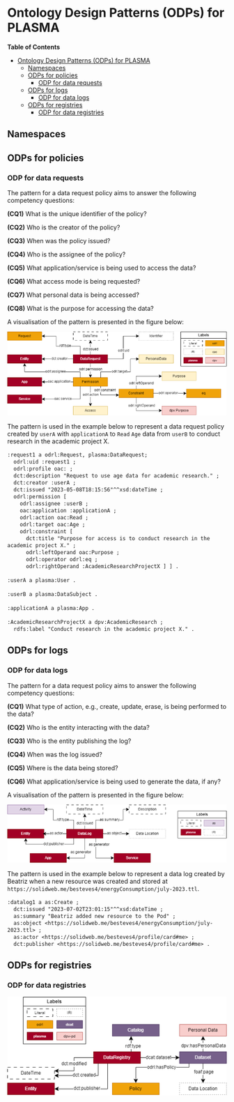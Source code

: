 # Ontology Design Patterns (ODPs) for PLASMA

**Table of Contents**

- [Ontology Design Patterns (ODPs) for PLASMA](#ontology-design-patterns-odps-for-plasma)
  * [Namespaces](#namespaces)
  * [ODPs for policies](#odps-for-policies)
    + [ODP for data requests](#odp-for-data-requests)
  * [ODPs for logs](#odps-for-logs)
    + [ODP for data logs](#odp-for-data-log)
  * [ODPs for registries](#odps-for-registries)
    + [ODP for data registries](#odp-for-data-registry)

## Namespaces

## ODPs for policies

### ODP for data requests

The pattern for a data request policy aims to answer the following competency questions:

**(CQ1)** What is the unique identifier of the policy?

**(CQ2)** Who is the creator of the policy?

**(CQ3)** When was the policy issued?

**(CQ4)** Who is the assignee of the policy?

**(CQ5)** What application/service is being used to access the data?

**(CQ6)** What access mode is being requested?

**(CQ7)** What personal data is being accessed?

**(CQ8)** What is the purpose for accessing the data?

A visualisation of the pattern is presented in the figure below:

![ODP for a data request](./img/policy-odp.png)

The pattern is used in the example below to represent a data request policy created by `userA` with `applicationA` to `Read` `Age` data from `userB` to conduct research in the academic project X.

```turtle
:request1 a odrl:Request, plasma:DataRequest;
  odrl:uid :request1 ;
  odrl:profile oac: ;
  dct:description "Request to use age data for academic research." ;
  dct:creator :userA ;
  dct:issued "2023-05-08T18:15:56"^^xsd:dateTime ;
  odrl:permission [
    odrl:assignee :userB ;
    oac:application :applicationA ;
    odrl:action oac:Read ;
    odrl:target oac:Age ;
    odrl:constraint [
      dct:title "Purpose for access is to conduct research in the academic project X." ;
      odrl:leftOperand oac:Purpose ;
      odrl:operator odrl:eq ;
      odrl:rightOperand :AcademicResearchProjectX ] ] .

:userA a plasma:User .

:userB a plasma:DataSubject .

:applicationA a plasma:App .

:AcademicResearchProjectX a dpv:AcademicResearch ;
  rdfs:label "Conduct research in the academic project X." .
```

## ODPs for logs

### ODP for data logs

The pattern for a data request policy aims to answer the following competency questions:

**(CQ1)** What type of action, e.g., create, update, erase, is being performed to the data?

**(CQ2)** Who is the entity interacting with the data?

**(CQ3)** Who is the entity publishing the log?

**(CQ4)** When was the log issued?

**(CQ5)** Where is the data being stored?

**(CQ6)** What application/service is being used to generate the data, if any?

A visualisation of the pattern is presented in the figure below:

![ODP for a data log](./img/log-odp.png)

The pattern is used in the example below to represent a data log created by Beatriz when a new resource was created and stored at `https://solidweb.me/besteves4/energyConsumption/july-2023.ttl`.

```turtle
:datalog1 a as:Create ;
  dct:issued "2023-07-02T23:01:15"^^xsd:dateTime ;
  as:summary "Beatriz added new resource to the Pod" ;
  as:object <https://solidweb.me/besteves4/energyConsumption/july-2023.ttl> ;
  as:actor <https://solidweb.me/besteves4/profile/card#me> ;
  dct:publisher <https://solidweb.me/besteves4/profile/card#me> .
```
## ODPs for registries

### ODP for data registries

![ODP for a data registry](./img/registry-odp.png)